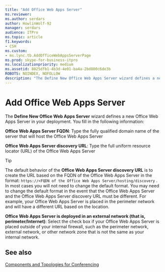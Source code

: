 ```yaml
---
title: "Add Office Web Apps Server"
ms.reviewer: 
ms.author: serdars
author: HowlinWolf-92
manager: serdars
audience: ITPro
ms.topic: article
f1.keywords:
- CSH
ms.custom:
- ms.lync.tb.AddOfficeWebAppsServerPage
ms.prod: skype-for-business-itpro
ms.localizationpriority: medium
ms.assetid: 8825dfb1-4b3d-4e01-ba4a-2bd800c6de3b
ROBOTS: NOINDEX, NOFOLLOW
description: "The Define New Office Web Apps Server wizard defines a new Office Web Apps Server in your deployment. You fill in the following information:"
---
```


# Add Office Web Apps Server

The **Define New Office Web Apps Server** wizard defines a new Office Web Apps Server in your deployment. You fill in the following information:

 **Office Web Apps Server FQDN**: Type the fully qualified domain name of the server that will host the Office Web Apps Server

 **Office Web Apps Server discovery URL**: Type the full uniform resource locator (URL) of the Office Web Apps Server

> [!TIP]
> The default behavior of the **Office Web Apps Server discovery URL** is to create the URL based on the FQDN of the Office Web Apps Server in the format: `https://<FQDN of the Office Web Apps Server/hosting/discovery` . In most cases you will not need to change the default format. You may need to change the default format in the event that the Office Web Apps Server and the Office Web Apps Server discovery URL must be different. For example, your Office Web Apps Server is placed in the perimeter network and will have a different URL based on the location.

 **Office Web Apps Server is deployed in an external network (that is, perimeter/Internet)**: Select the check box if your Office Web Apps Server is placed outside of your internal firewall, such as the perimeter network, external network, or other network zone that is not the same as your internal network.

## See also

[Components and Topologies for Conferencing](/previous-versions/office/lync-server-2013/lync-server-2013-components-and-topologies-for-conferencing)